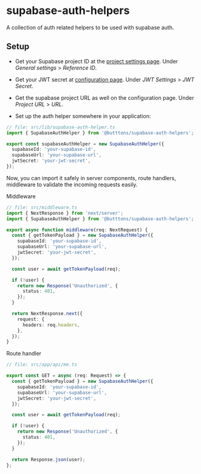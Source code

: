 # supabase-auth-helpers

A collection of auth related helpers to be used with supabase auth.

## Setup

- Get your Supabase project ID at the [project settings page](https://supabase.com/dashboard/project/_/settings/general). Under _General settings_ > _Reference ID_.
- Get your JWT secret at [configuration page](https://supabase.com/dashboard/project/_/settings/api). Under _JWT Settings_ > _JWT Secret_.
- Get the supabase project URL as well on the configuration page. Under _Project URL_ > _URL_.

- Set up the auth helper somewhere in your application:

```ts
// file: src/lib/supabase-auth-helper.ts
import { SupabaseAuthHelper } from '@butttons/supabase-auth-helpers';

export const supabaseAuthHelper = new SupabaseAuthHelper({
  supabaseId: 'your-supabase-id',
  supabaseUrl: 'your-supabase-url',
  jwtSecret: 'your-jwt-secret',
});
```

Now, you can import it safely in server components, route handlers, middleware to validate the incoming requests easily.

Middleware

```ts
// file: src/middleware.ts
import { NextResponse } from 'next/server';
import { SupabaseAuthHelper } from '@butttons/supabase-auth-helpers';

export async function middleware(req: NextRequest) {
  const { getTokenPayload } = new SupabaseAuthHelper({
    supabaseId: 'your-supabase-id',
    supabaseUrl: 'your-supabase-url',
    jwtSecret: 'your-jwt-secret',
  });

  const user = await getTokenPayload(req);

  if (!user) {
    return new Response('Unauthorized', {
      status: 401,
    });
  }

  return NextResponse.next({
    request: {
      headers: req.headers,
    },
  });
}
```

Route handler

```ts
// file: src/app/api/me.ts

export const GET = async (req: Request) => {
  const { getTokenPayload } = new SupabaseAuthHelper({
    supabaseId: 'your-supabase-id',
    supabaseUrl: 'your-supabase-url',
    jwtSecret: 'your-jwt-secret',
  });

  const user = await getTokenPayload(req);

  if (!user) {
    return new Response('Unauthorized', {
      status: 401,
    });
  }

  return Response.json(user);
};
```

